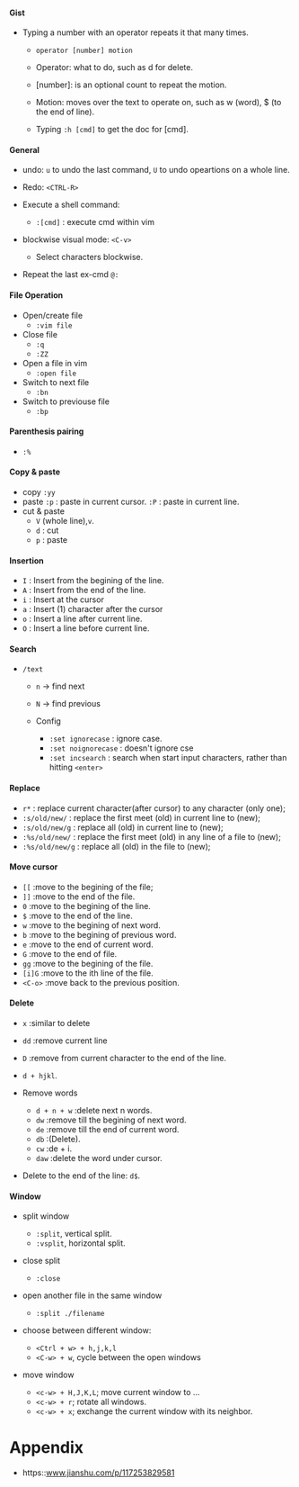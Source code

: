 #### Gist

- Typing a number with an operator repeats it that many times.
    - ```operator [number] motion```
    
    - Operator: what to do, such as d for delete.

    - [number]: is an optional count to repeat the motion. 

    - Motion: moves over the text to operate on, such as w (word), $ (to the end of line).

    - Typing ```:h [cmd]``` to get the doc for [cmd].


#### General
- undo: ```u```	to undo the last command, ```U``` to undo opeartions on a whole line.

- Redo: ```<CTRL-R>```

- Execute a shell command:
    - ```:[cmd]```	: execute cmd within vim

- blockwise visual mode: ```<C-v>```
    - Select characters blockwise.

- Repeat the last ex-cmd
    ```@:```

#### File Operation

- Open/create file
    - ```:vim file```
- Close file
    - ```:q```
    - ```:ZZ```
- Open a file in vim
    - ```:open file```
- Switch to next file
    - ```:bn```
- Switch to previouse file
    - ```:bp```

#### Parenthesis pairing
- ```:%```

#### Copy & paste
- copy 
    ```:yy```
- paste
    ```:p``` : paste in current cursor.
    ```:P``` : paste in current line.
- cut & paste
    - ```V``` (whole line),```v```. 
    - ```d```                                 : cut
    - ```p```                                 : paste

#### Insertion
- ```I``` : Insert from the begining of the line.
- ```A``` : Insert from the end of the line.
- ```i``` : Insert at the cursor
- ```a``` : Insert (1) character after the cursor
- ```o``` : Insert a line after current line.
- ```O``` : Insert a line before current line.

#### Search
- ```/text```
    - ```n``` -> find next
    - ```N``` -> find previous

    - Config
        - ```:set ignorecase``` : ignore case.
        - ```:set noignorecase``` : doesn't ignore cse
        - ```:set incsearch``` : search when start input characters, rather than hitting ```<enter>```

#### Replace
- ```r*``` : replace current character(after cursor) to any character (only one); 
- ```:s/old/new/```       : replace the first meet (old) in current line to (new);
- ```:s/old/new/g```      : replace all (old) in current line to (new);
- ```:%s/old/new/```      : replace the first meet (old) in any line of a file to (new);
- ```:%s/old/new/g```     : replace all (old) in the file to (new); 
       
#### Move cursor
- ```[[```            :move to the begining of the file;
- ```]]```            :move to the end of the file.
- ```0```             :move to the begining of the line.
- ```$```             :move to the end of the line.
- ```w```             :move to the begining of next word.
- ```b```             :move to the begining of previous word.
- ```e```             :move to the end of current word.
- ```G```             :move to the end of file.
- ```gg```            :move to the begining of the file.
- ```[i]G```          :move to the ith line of the file.
- ```<C-o>```         :move back to the previous position.

#### Delete
- ```x```         :similar to delete
- ```dd```        :remove current line
- ```D```         :remove from current character to the end of the line.
- ```d + hjkl```. 

-   Remove words
    - ```d + n + w```   :delete next n words.
    - ```dw```   :remove till the begining of next word. 
    - ```de```   :remove till the end of current word.
    - ```db```   :(Delete).
    - ```cw```   :de + i.
    - ```daw```  :delete the word under cursor.

- Delete to the end of the line: ```d$```.

#### Window
- split window
    - ```:split```, vertical split.
    - ```:vsplit```, horizontal split.

- close split
    - ```:close```

- open another file in the same window
    - ```:split ./filename```

- choose between different window:
    - ```<Ctrl + w> + h,j,k,l```
    - ```<C-w> + w```, cycle between the open windows

- move window
    - ```<c-w> + H,J,K,L```; move current window to ...
    - ```<c-w> + r```; rotate all windows.
    - ```<c-w> + x```; exchange the current window with its neighbor.

# Appendix
- https::www.jianshu.com/p/117253829581
